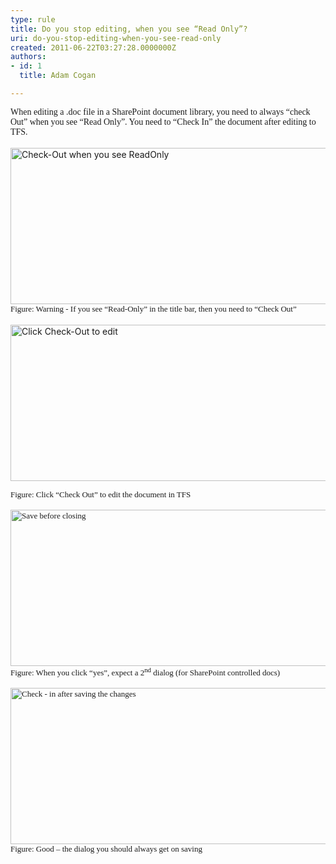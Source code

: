 ```yaml
---
type: rule
title: Do you stop editing, when you see “Read Only”?
uri: do-you-stop-editing-when-you-see-read-only
created: 2011-06-22T03:27:28.0000000Z
authors:
- id: 1
  title: Adam Cogan

---
```




<span class='intro'> 
  <p style="margin&#58;0cm 0cm 0pt;">
    <font face="Calibri">When editing a .doc file in a SharePoint document library, you need to always “check Out” when you see “Read Only”. You need to “Check In” the document after editing to TFS.</font>
  </p>
<br>
<img style="width&#58;709px;height&#58;250px;" alt="Check-Out when you see ReadOnly" src="/SoftwareDevelopment/RulesToBetterSharePoint/PublishingImages/SharepointWord.jpg" /><br>
<p style="margin&#58;0cm 0cm 0pt;"><font size="2" face="Calibri">Figure&#58; Warning - If you see “Read-Only” in the title bar, then you need to “Check Out”</font></p>
 </span>


  <br>
<img style="width&#58;709px;height&#58;250px;" alt="Click Check-Out to edit" src="/SoftwareDevelopment/RulesToBetterSharePoint/PublishingImages/SharepointWord1.jpg" /><br>
<p><font face="Calibri"><font size="2">Figure&#58; Click “Check Out” to edit the document in TFS<br>
<br>
<img style="width&#58;709px;height&#58;250px;" alt="Save before closing" src="/SoftwareDevelopment/RulesToBetterSharePoint/PublishingImages/SharepointWord2.jpg" /><br>
</font><font face="Calibri"><font size="2">Figure&#58; When you click “yes”, expect a 2<sup>nd</sup> dialog (for SharePoint controlled docs)<br>
<br>
<img style="width&#58;709px;height&#58;250px;" alt="Check - in after saving the changes" src="/SoftwareDevelopment/RulesToBetterSharePoint/PublishingImages/SharepointWord3.jpg" /><br>
</font><font size="2" face="Calibri">Figure&#58; Good – the dialog you should always get on saving</font></font></font></p>



